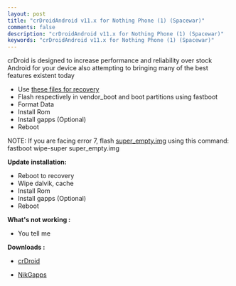 ```yaml
---
layout: post
title: "crDroidAndroid v11.x for Nothing Phone (1) (Spacewar)"
comments: false
description: "crDroidAndroid v11.x for Nothing Phone (1) (Spacewar)"
keywords: "crDroidAndroid v11.x for Nothing Phone (1) (Spacewar)"
---
```


crDroid is designed to increase performance and reliability over stock Android for your device also attempting to bringing many of the best features existent today

* Use [these files for recovery](https://sourceforge.net/projects/crdroid/files/Spacewar/11.x/recovery/)
* Flash respectively in vendor_boot and boot partitions using fastboot
* Format Data
* Install Rom
* Install gapps (Optional)
* Reboot


NOTE: If you are facing error 7, flash [super_empty.img](https://sourceforge.net/projects/darkjoker360-developements/files/Nothing/Phone1/ROM/crdroid/v11.x/super_empty.img/download) using this command: fastboot wipe-super super_empty.img

**Update installation:**

* Reboot to recovery
* Wipe dalvik, cache
* Install Rom
* Install gapps (Optional)
* Reboot

**What's not working :**

 * You tell me


**Downloads :**

 * [crDroid](https://sourceforge.net/projects/crdroid/files/Spacewar/11.x)

 * [NikGapps](https://nikgapps.com/crdroid-official)
